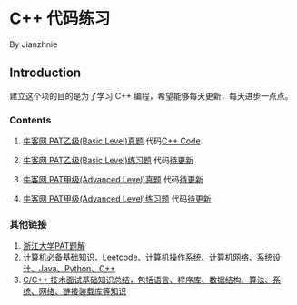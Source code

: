 # C++ 代码练习
By Jianzhnie

## Introduction

建立这个项的目的是为了学习 C++ 编程，希望能够每天更新，每天进步一点点。

### Contents
1. [牛客网 PAT乙级(Basic Level)真题](https://www.nowcoder.com/pat/6/problems)  代码[C++ Code](https://github.com/jianzhnie/learnc/tree/master/pateasy1)

2. [牛客网 PAT乙级(Basic Level)练习题](https://www.nowcoder.com/pat/2/problems)  代码[待更新]()

3. [牛客网 PAT甲级(Advanced Level)真题](https://www.nowcoder.com/pat/5/problems)  代码[待更新]()

4. [牛客网 PAT甲级(Advanced Level)练习题](https://www.nowcoder.com/pat/1/problems) 代码[待更新]()


### 其他链接
1. [ 浙江大学PAT题解](https://github.com/liuchuo/PAT)
2. [计算机必备基础知识、Leetcode、计算机操作系统、计算机网络、系统设计、Java、Python、C++](https://github.com/CyC2018/CS-Notes)
3. [C/C++ 技术面试基础知识总结，包括语言、程序库、数据结构、算法、系统、网络、链接装载库等知识](https://github.com/huihut/interview)
